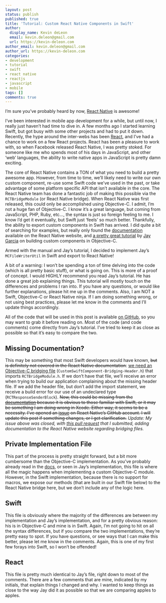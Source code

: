 ```yaml
---
layout: post
status: publish
published: true
title: 'Tutorial: Custom React Native Components in Swift'
author:
  display_name: Kevin deLeon
  email: kevin.deleon@gmail.com
  url: https://kevin-deleon.com
author_email: kevin.deleon@gmail.com
author_url: https://kevin-deleon.com
categories:
- development
- tutorial
- swift
- react native
- reactjs
- javascript
- mobile
tags: []
comments: true
---
```

I&rsquo;m sure you&rsquo;ve probably heard by now, <a href="https://facebook.github.io/react-native" target="_blank">React Native</a> is awesome!

I&rsquo;ve been interested in mobile app development for a while, but until now, I really just haven&rsquo;t had time to dive in. A few months ago I started learning Swift, but got busy with some other projects and had to put it down. Recently, the hype around the inter-webs has been <a href="http://facebook.github.io/react/" target="_blank">React</a>, and I&rsquo;ve had a chance to work on a few React projects. React has been a pleasure to work with, so when Facebook released React Native, I was pretty stoked. For someone like me who spends most of his days in JavaScript, and other &lsquo;web&rsquo; languages, the ability to write native apps in JavaScript is pretty damn exciting.

The core of React Native contains a TON of what you need to build a pretty awesome app. However, from time to time, we&rsquo;ll likely need to write our own custom component, re-use some Swift code we&rsquo;ve used in the past, or take advantage of some platform specific API that isn&rsquo;t available in the core. The React Native team has done a fantastic job of making this possible via the `RCTBridgeModule` (or React Native bridge). When React Native was first released, this could only be accomplished using Objective-C. I admit, I&rsquo;m not a huge fan of Objective-C. I know it&rsquo;s a great language, but coming from JavaScript, PHP, Ruby, etc..., the syntax is just so foreign feeling to me. I know I&rsquo;d get it eventually, but Swift just &lsquo;feels&rsquo; so much better. Thankfully, the ability to export custom components in Swift has arrived. I did quite a bit of searching for examples, but really only found the <a href="https://facebook.github.io/react-native/docs/nativemodulesios.html#content" target="_blank">documentation</a> available on the React Native website, and <a href="http://moduscreate.com/react_native_custom_components_ios/" target="_blank">a pretty great tutorial</a> by <a href="https://twitter.com/modusjesus" target="_blank">Jay Garcia</a> on building custom components in Objective-C.

Armed with the manual and Jay&rsquo;s tutorial, I decided to implement Jay&rsquo;s `MCFileWriterUtil` in Swift and export to React Native!

A bit of a warning: I won&rsquo;t be spending a ton of time delving into the code (which is all pretty basic stuff), or what is going on. This is more of a proof of concept. I would HIGHLY recommend you read Jay&rsquo;s tutorial. He has done a great job explaining things. This tutorial will mostly touch on the differences and problems I ran into. If you have any questions, or would like further explanations, please hit me up in the comments. Also, I am NOT a Swift, Objective-C or React Native ninja. If I am doing something wrong, or not using best practices, please let me know in the comments and I&rsquo;ll update things accordingly.

All of the code that will be used in this post is available <a href="https://github.com/kevindeleon/react-custom-swift-component" target="_blank">on GitHub</a>, so you may want to grab it before reading on. Most of the code (and code comments) come directly from Jay&rsquo;s tutorial. I&rsquo;ve tried to keep it as close as possible so that it&rsquo;s easy to compare the two.

## Missing Documentation?
This may be something that most Swift developers would have known, <strike>but is definitely not covered in the React Native documentation</strike>: <a href="https://developer.apple.com/library/prerelease/ios/documentation/Swift/Conceptual/BuildingCocoaApps/MixandMatch.html" target="_blank">we need an Objective-C bridging file</a> (`CustomSwiftComponent-Bridging-Header.h`) that imports `RCTBridgeModule.h`. If we don&rsquo;t have that file, we&rsquo;ll receive an error when trying to build our application complaining about the missing header file. If we add the header file, but don&rsquo;t add the import statement, we receive a build error for our use of an undeclared type (`RCTResponseSenderBlock`). <strike>Now, this could be missing from the <a href="https://facebook.github.io/react-native/docs/nativemodulesios.html#content" target="_blank">documentation</a> because it is obvious to those familiar with Swift, or it may be something I am doing wrong in Xcode. Either way, it seems to be a necessity. I&rsquo;ve opened an <a href="https://github.com/facebook/react-native/issues/1468" target="_blank">issue</a> on React Native&rsquo;s GitHub account. I will update this post if something changes, or I get clarification.</strike> <em>Update: My issue above was closed, with <a href="https://github.com/facebook/react-native/pull/1548" target="_blank">this pull request</a> that I submitted, adding documentation to the React Native website regarding bridging files.</em>

<!-- Objective-C Bridging Header -->
<code data-gist-id="4d8738fe44fd91cae3fb"></code>

## Private Implementation File
This part of the process is pretty straight forward, but a bit more cumbersome than the Objective-C implementation. As you&rsquo;ve probably already read in the <a href="https://facebook.github.io/react-native/docs/nativemodulesios.html#content" target="_blank">docs</a>, or seen in Jay&rsquo;s implementation, this file is where all the magic happens when implementing a custom Objective-C module. However, in the Swift implementation, because there is no support for macros, we expose our methods (that are built in our Swift file below) to the React Native bridge here, but we don&rsquo;t include any of the logic here.

<!-- MCFileWriterUtil.m -->
<code data-gist-id="fdfa54325db7f73d03b4"></code>

## Swift
This file is obviously where the majority of the differences are between my implementation and Jay&rsquo;s implementation, and for a pretty obvious reason: his is in Objective-C and mine is in Swift. Again, I&rsquo;m not going to hit on all the syntax differences, but if you compare the two implementations, they&rsquo;re pretty easy to spot. If you have questions, or see ways that I can make this better, please let me know in the comments. Again, this is one of my first few forays into Swift, so I won&rsquo;t be offended!

<!-- MCFileWriterUtil.swift -->
<code data-gist-id="95417e5c6e0ed2819b32"></code>

## React
This file is pretty much identical to Jay&rsquo;s file, right down to most of the comments. There are a few comments that are mine, indicated by my initials, that explain things I changed and why. I wanted to keep things as close to the way Jay did it as possible so that we are comparing apples to apples.

<!-- index.ios.js -->
<code data-gist-id="49ae2bbd9478422a06e7"></code>
